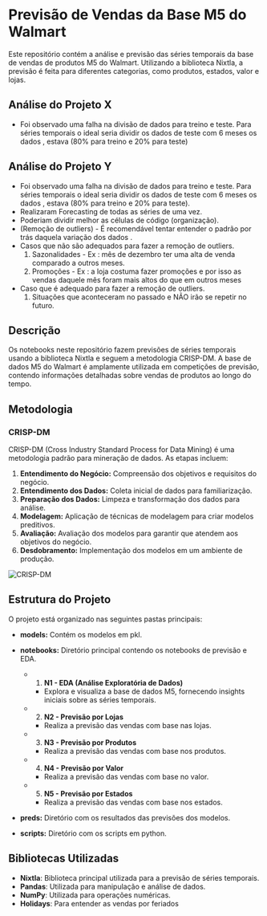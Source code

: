 # Previsão de Vendas da Base M5 do Walmart

Este repositório contém a análise e previsão das séries temporais da base de vendas de produtos M5 do Walmart. Utilizando a biblioteca Nixtla, a previsão é feita para diferentes categorias, como produtos, estados, valor e lojas.

## Análise do Projeto X
 - Foi observado uma falha na divisão de dados para treino e teste. Para séries temporais o ideal seria dividir os dados de teste com 6 meses os dados , estava (80% para treino e 20% para teste)

## Análise do Projeto Y
 - Foi observado uma falha na divisão de dados para treino e teste. Para séries temporais o ideal seria dividir os dados de teste com 6 meses os dados , estava (80% para treino e 20% para teste).
 - Realizaram Forecasting de todas as séries de uma vez. 
 - Poderiam dividir melhor as células de código (organização).
 - (Remoção de outliers) - É recomendável tentar entender o padrão por trás daquela variação dos dados .
 - Casos que não são adequados para fazer a remoção de outliers.
   1. Sazonalidades - Ex : mês de dezembro ter uma alta de venda comparado a outros meses. 
   2. Promoções - Ex : a loja costuma fazer promoções e por isso as vendas daquele mês foram mais altos do que em outros meses
 - Caso que é adequado para fazer a remoção de outliers.
   1. Situações que aconteceram no passado e NÃO irão se repetir no futuro.

   
## Descrição

Os notebooks neste repositório fazem previsões de séries temporais usando a biblioteca Nixtla e seguem a metodologia CRISP-DM. A base de dados M5 do Walmart é amplamente utilizada em competições de previsão, contendo informações detalhadas sobre vendas de produtos ao longo do tempo.

## Metodologia

### CRISP-DM

CRISP-DM (Cross Industry Standard Process for Data Mining) é uma metodologia padrão para mineração de dados. As etapas incluem:

1. **Entendimento do Negócio:** Compreensão dos objetivos e requisitos do negócio.
2. **Entendimento dos Dados:** Coleta inicial de dados para familiarização.
3. **Preparação dos Dados:** Limpeza e transformação dos dados para análise.
4. **Modelagem:** Aplicação de técnicas de modelagem para criar modelos preditivos.
5. **Avaliação:** Avaliação dos modelos para garantir que atendem aos objetivos do negócio.
6. **Desdobramento:** Implementação dos modelos em um ambiente de produção.

![CRISP-DM](https://miro.medium.com/v2/resize:fit:988/0*tA5OjppLK627FfFo)

## Estrutura do Projeto

O projeto está organizado nas seguintes pastas principais:

- **models:** Contém os modelos em pkl.
- **notebooks:** Diretório principal contendo os notebooks de previsão e EDA.
  - 1. **N1 - EDA (Análise Exploratória de Dados)**
     - Explora e visualiza a base de dados M5, fornecendo insights iniciais sobre as séries temporais.
  
  - 2. **N2 - Previsão por Lojas**
     - Realiza a previsão das vendas com base nas lojas.

  - 3. **N3 - Previsão por Produtos**
     - Realiza a previsão das vendas com base nos produtos.

  - 4. **N4 - Previsão por Valor**
     - Realiza a previsão das vendas com base no valor.

  - 5. **N5 - Previsão por Estados**
     - Realiza a previsão das vendas com base nos estados.
  
- **preds:** Diretório com os resultados das previsões dos modelos.
- **scripts:** Diretório com os scripts em python.


  
## Bibliotecas Utilizadas

- **Nixtla**: Biblioteca principal utilizada para a previsão de séries temporais.
- **Pandas**: Utilizada para manipulação e análise de dados.
- **NumPy**: Utilizada para operações numéricas.
- **Holidays**: Para entender as vendas por feriados
